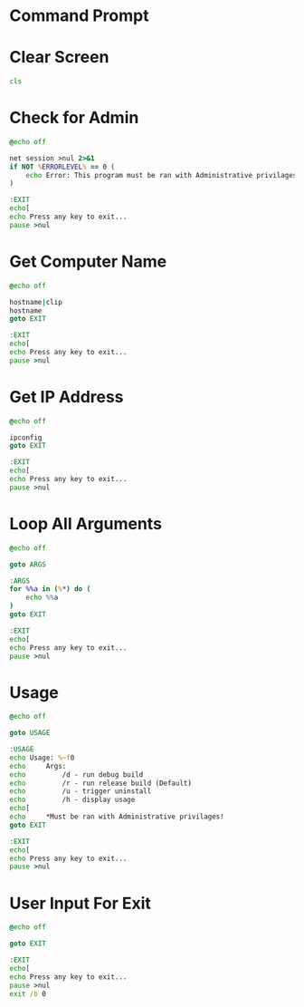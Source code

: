# Command Prompt

# Clear Screen

```cmd
cls
```

# Check for Admin

```cmd
@echo off

net session >nul 2>&1
if NOT %ERRORLEVEL% == 0 (
    echo Error: This program must be ran with Administrative privilages.
)

:EXIT
echo[
echo Press any key to exit...
pause >nul
```

# Get Computer Name

```cmd
@echo off

hostname|clip
hostname
goto EXIT

:EXIT
echo[
echo Press any key to exit...
pause >nul
```

# Get IP Address

```cmd
@echo off

ipconfig
goto EXIT

:EXIT
echo[
echo Press any key to exit...
pause >nul
```

# Loop All Arguments

```cmd
@echo off

goto ARGS

:ARGS
for %%a in (%*) do (
    echo %%a
)
goto EXIT

:EXIT
echo[
echo Press any key to exit...
pause >nul
```

# Usage

```cmd
@echo off

goto USAGE

:USAGE
echo Usage: %~f0
echo     Args:
echo         /d - run debug build
echo         /r - run release build (Default)
echo         /u - trigger uninstall
echo         /h - display usage
echo[
echo     *Must be ran with Administrative privilages!
goto EXIT

:EXIT
echo[
echo Press any key to exit...
pause >nul
```

# User Input For Exit
```cmd
@echo off

goto EXIT

:EXIT
echo[
echo Press any key to exit...
pause >nul
exit /b 0
```
